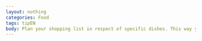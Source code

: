 ```yaml
---
layout: nothing
categories: Food
tags: tipEN
body: Plan your shopping list in respect of specific dishes. This way you will avoid wasting food, reduce your costs and environmental load associated with the production of thrown and rotten products.
---
```

